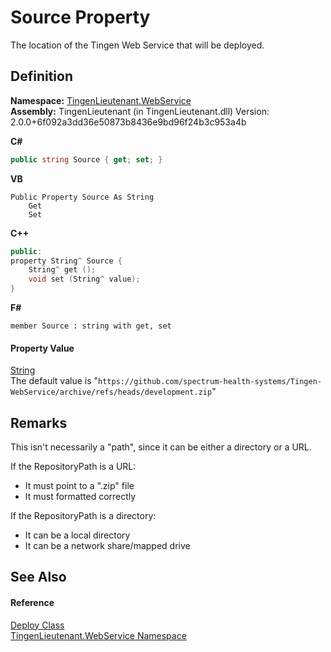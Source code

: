 # Source Property


The location of the Tingen Web Service that will be deployed.



## Definition
**Namespace:** <a href="fc700f7d-9d7b-2ccf-ed8a-45c33dbca259">TingenLieutenant.WebService</a>  
**Assembly:** TingenLieutenant (in TingenLieutenant.dll) Version: 2.0.0+6f092a3dd36e50873b8436e9bd96f24b3c953a4b

**C#**
``` C#
public string Source { get; set; }
```
**VB**
``` VB
Public Property Source As String
	Get
	Set
```
**C++**
``` C++
public:
property String^ Source {
	String^ get ();
	void set (String^ value);
}
```
**F#**
``` F#
member Source : string with get, set
```



#### Property Value
<a href="https://learn.microsoft.com/dotnet/api/system.string" target="_blank" rel="noopener noreferrer">String</a>  
The default value is "`https://github.com/spectrum-health-systems/Tingen-WebService/archive/refs/heads/development.zip`"

## Remarks

This isn't necessarily a "path", since it can be either a directory or a URL.  
  
 If the RepositoryPath is a URL: <ul><li>It must point to a ".zip" file</li><li>It must formatted correctly</li></ul>



 If the RepositoryPath is a directory: <ul><li>It can be a local directory</li><li>It can be a network share/mapped drive</li></ul>




## See Also


#### Reference
<a href="5683af89-b278-09ee-20ef-409c1e8aa8ff">Deploy Class</a>  
<a href="fc700f7d-9d7b-2ccf-ed8a-45c33dbca259">TingenLieutenant.WebService Namespace</a>  
